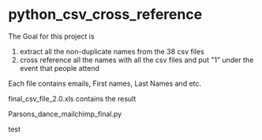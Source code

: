 # python_csv_cross_reference

The Goal for this project is 
1. extract all the non-duplicate names from the 38 csv files 
2. cross reference all the names with all the csv files and put "1" under the event that people attend
 
Each file contains emails, First names, Last Names and etc.

final_csv_file_2.0.xls contains the result 

Parsons_dance_mailchimp_final.py 

test 
